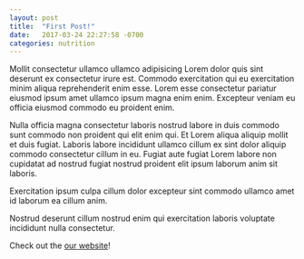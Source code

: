 ```yaml
---
layout: post
title:  "First Post!"
date:   2017-03-24 22:27:58 -0700
categories: nutrition
---
```


Mollit consectetur ullamco ullamco adipisicing Lorem dolor quis sint deserunt ex consectetur irure est. Commodo exercitation qui eu exercitation minim aliqua reprehenderit enim esse. Lorem esse consectetur pariatur eiusmod ipsum amet ullamco ipsum magna enim enim. Excepteur veniam eu officia eiusmod commodo eu proident enim.

Nulla officia magna consectetur laboris nostrud labore in duis commodo sunt commodo non proident qui elit enim qui. Et Lorem aliqua aliquip mollit et duis fugiat. Laboris labore incididunt ullamco cillum ex sint dolor aliquip commodo consectetur cillum in eu. Fugiat aute fugiat Lorem labore non cupidatat ad nostrud fugiat nostrud proident elit ipsum laborum anim sit laboris.

Exercitation ipsum culpa cillum dolor excepteur sint commodo ullamco amet id laborum ea cillum anim.

Nostrud deserunt cillum nostrud enim qui exercitation laboris voluptate incididunt nulla consectetur.

Check out the [our website][repmax-url]!

[repmax-url]: https://google.com/
